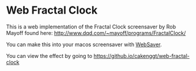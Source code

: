 # Web Fractal Clock

This is a web implementation of the Fractal Clock screensaver by Rob Mayoff found here: http://www.dqd.com/~mayoff/programs/FractalClock/

You can make this into your macos screensaver with [WebSaver](https://github.com/tlrobinson/WebSaver).

You can view the effect by going to https://github.io/cakenggt/web-fractal-clock
